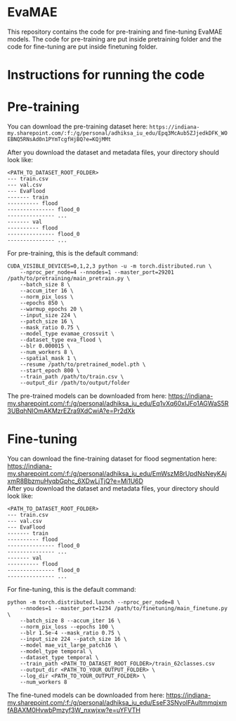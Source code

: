 # EvaMAE

This repository contains the code for pre-training and fine-tuning EvaMAE models. The code for pre-training are put inside pretraining folder and the code for fine-tuning are put inside finetuning folder.  

# Instructions for running the code  

# Pre-training  
You can download the pre-training dataset here: ```https://indiana-my.sharepoint.com/:f:/g/personal/adhiksa_iu_edu/Epq3McAub5ZJjedkDFK_WOEBNQ5RNsAd0n1PYmTcgfHjBQ?e=KQjMMt```  

After you download the dataset and metadata files, your directory should look like:

```
<PATH_TO_DATASET_ROOT_FOLDER>  
--- train.csv  
--- val.csv  
--- EvaFlood  
------- train  
---------- flood  
--------------- flood_0    
--------------- ...  
------- val  
---------- flood    
--------------- flood_0  
--------------- ...  
```
  
For pre-training, this is the default command:  
```
CUDA_VISIBLE_DEVICES=0,1,2,3 python -u -m torch.distributed.run \  
    --nproc_per_node=4 --nnodes=1 --master_port=29201 /path/to/pretraining/main_pretrain.py \  
    --batch_size 8 \  
    --accum_iter 16 \  
    --norm_pix_loss \  
    --epochs 850 \  
    --warmup_epochs 20 \  
    --input_size 224 \  
    --patch_size 16 \  
    --mask_ratio 0.75 \  
    --model_type evamae_crossvit \  
    --dataset_type eva_flood \  
    --blr 0.000015 \  
    --num_workers 8 \  
    --spatial_mask 1 \  
    --resume /path/to/pretrained_model.pth \  
    --start_epoch 800 \  
    --train_path /path/to/train.csv \  
    --output_dir /path/to/output/folder   
```

The pre-trained models can be downloaded from here: https://indiana-my.sharepoint.com/:f:/g/personal/adhiksa_iu_edu/Eq1vXq60xIJFo1AGWaS5R3UBqhNIOmAKMzrEZra9XdCwiA?e=Pr2dXk  

# Fine-tuning  
You can download the fine-training dataset for flood segmentation here: https://indiana-my.sharepoint.com/:f:/g/personal/adhiksa_iu_edu/EmWszM8rUpdNsNeyKAjxmR8BbzmuHyqbGphc_6XDwLjTjQ?e=Mi1U6D  
After you download the dataset and metadata files, your directory should look like:

```
<PATH_TO_DATASET_ROOT_FOLDER>  
--- train.csv  
--- val.csv  
--- EvaFlood  
------- train  
---------- flood  
--------------- flood_0    
--------------- ...  
------- val  
---------- flood    
--------------- flood_0  
--------------- ...  
```
  
For fine-tuning, this is the default command:  

```
python -m torch.distributed.launch --nproc_per_node=8 \  
    --nnodes=1 --master_port=1234 /path/to/finetuning/main_finetune.py \  
    --batch_size 8 --accum_iter 16 \  
    --norm_pix_loss --epochs 100 \  
    --blr 1.5e-4 --mask_ratio 0.75 \  
    --input_size 224 --patch_size 16 \  
    --model mae_vit_large_patch16 \  
    --model_type temporal \  
    --dataset_type temporal \  
    --train_path <PATH_TO_DATASET_ROOT_FOLDER>/train_62classes.csv  
    --output_dir <PATH_TO_YOUR_OUTPUT_FOLDER> \  
    --log_dir <PATH_TO_YOUR_OUTPUT_FOLDER> \  
    --num_workers 8  
```

The fine-tuned models can be downloaded from here: https://indiana-my.sharepoint.com/:f:/g/personal/adhiksa_iu_edu/EseF3SNyoIFAultmmqjxmfABAXM0HvwbPmzyf3W_nxwjxw?e=uYFVTH  

